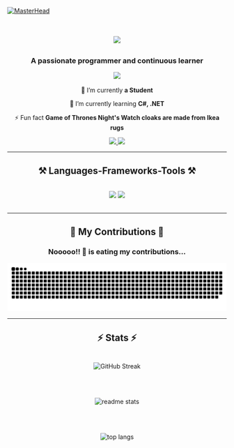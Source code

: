 [![MasterHead](https://mir-s3-cdn-cf.behance.net/project_modules/fs/54b6c068097599.5b50bca476b9b.gif)](https://rishavchanda.io)

<h1 align="center">
    <img src="https://readme-typing-svg.herokuapp.com/?font=Righteous&size=35&center=true&vCenter=true&width=500&height=70&duration=4000&lines=Hi+There!+👋;+I'm+Fahad!;" />
</h1>

<h3 align="center">A passionate programmer and continuous learner</h3>

<p align="center"> <img src = "https://komarev.com/ghpvc/?username=FaHaD1482&color=blueviolet&style=flat") /> </p>

<div align="center">
 
 🔭 I’m currently **a Student**
 
 🌱 I’m currently learning **C#, .NET**


⚡ Fun fact **Game of Thrones Night's Watch cloaks are made from Ikea rugs**

 </div>
 
<div align="center"> 
  <a href="mailto:fahadbin.zislam@gmail.com">
    <img src="https://img.shields.io/badge/Gmail-333333?style=for-the-badge&logo=gmail&logoColor=red" />
  </a>
  <a href="https://www.linkedin.com/in/fahad-bin-z-islam-590332202/" target="_blank">
    <img src="https://img.shields.io/badge/LinkedIn-0077B5?style=for-the-badge&logo=linkedin&logoColor=white" target="_blank" />
  </a>
</div>

 <hr/>
 
<h2 align="center">⚒️ Languages-Frameworks-Tools ⚒️</h2>
<br/>
<div align="center">
    <img src="https://skillicons.dev/icons?i=vue,bootstrap,html,css,vscode,github,figma,tailwind,git" />
    <img src="https://skillicons.dev/icons?i=laravel,python,javascript,vercel,cpp,cs,java,mysql,php" /><br>
</div>

<br/>
<hr/>

<div align="center">
  <h2>🐍 My Contributions 🐍</h2>
  <h3>Nooooo!! 🐍 is eating my contributions... </h3>
  <img alt="snake eating my contributions" src="https://raw.githubusercontent.com/salesp07/salesp07/output/github-contribution-grid-snake.svg" />
  
  <br/>
</div>

<hr/>

<h2 align="center">⚡ Stats ⚡</h2>

<br>
<div align=center>

  <img width=390 align="center" src="https://github-readme-streak-stats-khaki-beta.vercel.app?user=FaHaD1482&count_private=true&theme=react&hide_border=true&border_radius=10&date_format=M%20j%5B%2C%20Y%5D" alt="GitHub Streak" />

  <br><br>

  <img width=390 align="center" src="https://github-readme-stats.vercel.app/api?username=FaHaD1482&count_private=true&show_icons=true&hide_border=true&theme=react&rank_icon=github&border_radius=10" alt="readme stats" />

  <br><br>

  <img width=390 align="center" src="https://github-readme-stats.vercel.app/api/top-langs/?username=FaHaD1482&&layout=compact&theme=react&border_radius=10&hide_border=true&size_weight=.5&count_weight=0.5&exclude_repo=github-readme-stats" alt="top langs" />

</div>
